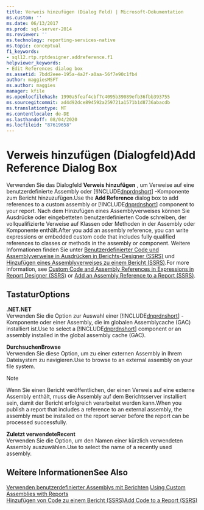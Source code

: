 ```yaml
---
title: Verweis hinzufügen (Dialog Feld) | Microsoft-Dokumentation
ms.custom: ''
ms.date: 06/13/2017
ms.prod: sql-server-2014
ms.reviewer: ''
ms.technology: reporting-services-native
ms.topic: conceptual
f1_keywords:
- sql12.rtp.rptdesigner.addreference.f1
helpviewer_keywords:
- Edit References dialog box
ms.assetid: 7bdd2eee-195a-4a2f-a0aa-56f7e90c1fb4
author: maggiesMSFT
ms.author: maggies
manager: kfile
ms.openlocfilehash: 1990a5feaf4cbf7c4095b39089efb36fbb393755
ms.sourcegitcommit: ad4d92dce894592a259721a1571b1d8736abacdb
ms.translationtype: MT
ms.contentlocale: de-DE
ms.lasthandoff: 08/04/2020
ms.locfileid: "87619658"
---
```

# <a name="add-reference-dialog-box"></a><span data-ttu-id="2fd17-102">Verweis hinzufügen (Dialogfeld)</span><span class="sxs-lookup"><span data-stu-id="2fd17-102">Add Reference Dialog Box</span></span>
  <span data-ttu-id="2fd17-103">Verwenden Sie das Dialogfeld **Verweis hinzufügen** , um Verweise auf eine benutzerdefinierte Assembly oder [!INCLUDE[dnprdnshort](../includes/dnprdnshort-md.md)] -Komponente zum Bericht hinzuzufügen.</span><span class="sxs-lookup"><span data-stu-id="2fd17-103">Use the **Add Reference** dialog box to add references to a custom assembly or [!INCLUDE[dnprdnshort](../includes/dnprdnshort-md.md)] component to your report.</span></span> <span data-ttu-id="2fd17-104">Nach dem Hinzufügen eines Assemblyverweises können Sie Ausdrücke oder eingebetteten benutzerdefinierten Code schreiben, der vollqualifizierte Verweise auf Klassen oder Methoden in der Assembly oder Komponente enthält.</span><span class="sxs-lookup"><span data-stu-id="2fd17-104">After you add an assembly reference, you can write expressions or embedded custom code that includes fully qualified references to classes or methods in the assembly or component.</span></span> <span data-ttu-id="2fd17-105">Weitere Informationen finden Sie unter [Benutzerdefinierter Code und Assemblyverweise in Ausdrücken in Berichts-Designer &#40;SSRS&#41;](report-design/custom-code-and-assembly-references-in-expressions-in-report-designer-ssrs.md) und [Hinzufügen eines Assemblyverweises zu einem Bericht &#40;SSRS&#41;](report-design/add-an-assembly-reference-to-a-report-ssrs.md).</span><span class="sxs-lookup"><span data-stu-id="2fd17-105">For more information, see [Custom Code and Assembly References in Expressions in Report Designer &#40;SSRS&#41;](report-design/custom-code-and-assembly-references-in-expressions-in-report-designer-ssrs.md) or [Add an Assembly Reference to a Report &#40;SSRS&#41;](report-design/add-an-assembly-reference-to-a-report-ssrs.md).</span></span>  
  
## <a name="options"></a><span data-ttu-id="2fd17-106">Tastatur</span><span class="sxs-lookup"><span data-stu-id="2fd17-106">Options</span></span>  
 <span data-ttu-id="2fd17-107">**.NET**</span><span class="sxs-lookup"><span data-stu-id="2fd17-107">**.NET**</span></span>  
 <span data-ttu-id="2fd17-108">Verwenden Sie die Option zur Auswahl einer [!INCLUDE[dnprdnshort](../includes/dnprdnshort-md.md)] -Komponente oder einer Assembly, die im globalen Assemblycache (GAC) installiert ist.</span><span class="sxs-lookup"><span data-stu-id="2fd17-108">Use to select a [!INCLUDE[dnprdnshort](../includes/dnprdnshort-md.md)] component or an assembly installed in the global assembly cache (GAC).</span></span>  
  
 <span data-ttu-id="2fd17-109">**Durchsuchen**</span><span class="sxs-lookup"><span data-stu-id="2fd17-109">**Browse**</span></span>  
 <span data-ttu-id="2fd17-110">Verwenden Sie diese Option, um zu einer externen Assembly in Ihrem Dateisystem zu navigieren.</span><span class="sxs-lookup"><span data-stu-id="2fd17-110">Use to browse to an external assembly on your file system.</span></span>  
  
> [!NOTE]  
>  <span data-ttu-id="2fd17-111">Wenn Sie einen Bericht veröffentlichen, der einen Verweis auf eine externe Assembly enthält, muss die Assembly auf dem Berichtsserver installiert sein, damit der Bericht erfolgreich verarbeitet werden kann.</span><span class="sxs-lookup"><span data-stu-id="2fd17-111">When you publish a report that includes a reference to an external assembly, the assembly must be installed on the report server before the report can be processed successfully.</span></span>  
  
 <span data-ttu-id="2fd17-112">**Zuletzt verwendete**</span><span class="sxs-lookup"><span data-stu-id="2fd17-112">**Recent**</span></span>  
 <span data-ttu-id="2fd17-113">Verwenden Sie die Option, um den Namen einer kürzlich verwendeten Assembly auszuwählen.</span><span class="sxs-lookup"><span data-stu-id="2fd17-113">Use to select the name of a recently used assembly.</span></span>  
  
## <a name="see-also"></a><span data-ttu-id="2fd17-114">Weitere Informationen</span><span class="sxs-lookup"><span data-stu-id="2fd17-114">See Also</span></span>  
 <span data-ttu-id="2fd17-115">[Verwenden benutzerdefinierter Assemblys mit Berichten](custom-assemblies/using-custom-assemblies-with-reports.md) </span><span class="sxs-lookup"><span data-stu-id="2fd17-115">[Using Custom Assemblies with Reports](custom-assemblies/using-custom-assemblies-with-reports.md) </span></span>  
 [<span data-ttu-id="2fd17-116">Hinzufügen von Code zu einem Bericht &#40;SSRS&#41;</span><span class="sxs-lookup"><span data-stu-id="2fd17-116">Add Code to a Report &#40;SSRS&#41;</span></span>](report-design/add-code-to-a-report-ssrs.md)  
  
  
